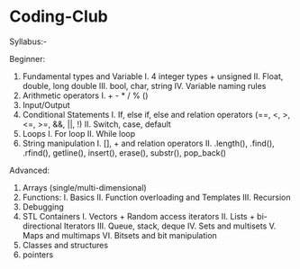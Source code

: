 # Coding-Club

Syllabus:-

Beginner:
1.	Fundamental types and Variable
I.	4 integer types + unsigned
II.	Float, double, long double
III.	bool, char, string
IV.	Variable naming rules
2.	Arithmetic operators
I.	+ - * / % ()
3.	Input/Output
4.	Conditional Statements
I.	If, else if, else and relation operators (==, <, >, <=, >=, &&, ||, !)
II.	Switch, case, default
5.	Loops
I.	For loop
II.	While loop
6.	String manipulation
I.	[], + and relation operators
II.	.length(), .find(), .rfind(), getline(), insert(), erase(), substr(), pop_back()

Advanced:
1.	Arrays (single/multi-dimensional)
2.	Functions:
I.	Basics
II.	Function overloading and Templates
III.	Recursion
3.	Debugging
4.	STL Containers
I.	Vectors + Random access iterators
II.	Lists + bi-directional Iterators
III.	Queue, stack, deque
IV.	Sets and multisets
V.	Maps and multimaps
VI.	Bitsets and bit manipulation
5.	Classes and structures
6.	pointers
